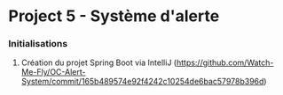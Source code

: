 # Project 5 - Système d'alerte

### Initialisations
1. Création du projet Spring Boot via IntelliJ (https://github.com/Watch-Me-Fly/OC-Alert-System/commit/165b489574e92f4242c10254de6bac57978b396d)